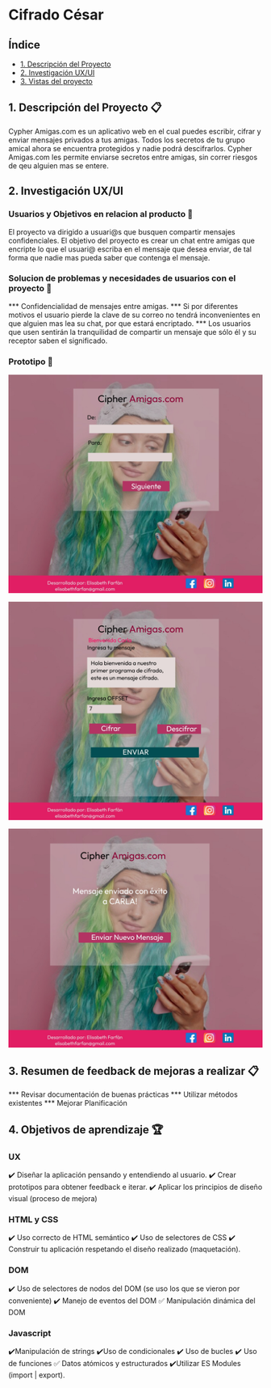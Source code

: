 # Cifrado César

## Índice


* [1. Descripción del Proyecto](#1-Descripción-del-Proyecto)
* [2. Investigación UX/UI](#2-Investigación-UX/UI)
* [3. Vistas del proyecto](#3-Vistas-del-proyecto)


## 1. Descripción del Proyecto 📋

Cypher Amigas.com es un aplicativo web en el cual puedes escribir, cifrar y enviar mensajes privados a tus amigas. Todos los secretos de tu grupo amical ahora se encuentra protegidos y nadie podrá descifrarlos. Cypher Amigas.com les permite enviarse secretos entre amigas, sin correr riesgos de qeu alguien mas se entere.

## 2. Investigación UX/UI

### Usuarios y Objetivos en relacion al producto 👩 
El proyecto va dirigido a usuari@s que busquen compartir mensajes confidenciales.
El objetivo del proyecto es crear un chat entre amigas que encripte lo que el usuari@ escriba en el mensaje que desea enviar, de tal forma que nadie mas pueda saber que contenga el mensaje.

### Solucion de problemas y necesidades de usuarios con el proyecto 📌
  *** Confidencialidad de mensajes entre amigas.
  *** Si por diferentes motivos el usuario pierde la clave de su correo no tendrá inconvenientes en que alguien mas lea su chat, por que estará encriptado.
  *** Los usuarios que usen sentirán la tranquilidad de compartir un mensaje que sólo él y su receptor saben el significado.

### Prototipo 📝

![prototipo1](https://github.com/elisabethfarfan/LIM018-cipher/blob/main/src/img/prototipo1.jpg?raw=true)

![prototipo1](https://github.com/elisabethfarfan/LIM018-cipher/blob/main/src/img/prototipo2.jpg?raw=true)

![prototipo1](https://github.com/elisabethfarfan/LIM018-cipher/blob/main/src/img/prototipo3.jpg?raw=true)


## 3. Resumen de feedback de mejoras a realizar 📋

*** Revisar documentación de buenas prácticas
*** Utilizar métodos existentes
*** Mejorar Planificación

## 4. Objetivos de aprendizaje 🏆
### UX
:heavy_check_mark: Diseñar la aplicación pensando y entendiendo al usuario.
:heavy_check_mark: Crear prototipos para obtener feedback e iterar.
:heavy_check_mark: Aplicar los principios de diseño visual (proceso de mejora)
### HTML y CSS
:heavy_check_mark: Uso correcto de HTML semántico
:heavy_check_mark: Uso de selectores de CSS
:heavy_check_mark: Construir tu aplicación respetando el diseño realizado (maquetación).
### DOM
:heavy_check_mark: Uso de selectores de nodos del DOM (se uso los que se vieron por conveniente)
:heavy_check_mark:  Manejo de eventos del DOM
:white_check_mark: Manipulación dinámica del DOM
### Javascript
:heavy_check_mark:Manipulación de strings
:heavy_check_mark:Uso de condicionales
:heavy_check_mark: Uso de bucles
:heavy_check_mark: Uso de funciones
:white_check_mark: Datos atómicos y estructurados
:heavy_check_mark:Utilizar ES Modules (import | export).